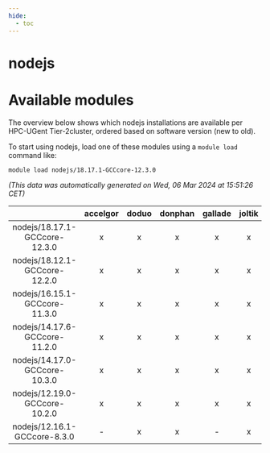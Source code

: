 ```yaml
---
hide:
  - toc
---
```


nodejs
======

# Available modules


The overview below shows which nodejs installations are available per HPC-UGent Tier-2cluster, ordered based on software version (new to old).

To start using nodejs, load one of these modules using a `module load` command like:

```shell
module load nodejs/18.17.1-GCCcore-12.3.0
```

*(This data was automatically generated on Wed, 06 Mar 2024 at 15:51:26 CET)*  

| |accelgor|doduo|donphan|gallade|joltik|skitty|
| :---: | :---: | :---: | :---: | :---: | :---: | :---: |
|nodejs/18.17.1-GCCcore-12.3.0|x|x|x|x|x|x|
|nodejs/18.12.1-GCCcore-12.2.0|x|x|x|x|x|x|
|nodejs/16.15.1-GCCcore-11.3.0|x|x|x|x|x|x|
|nodejs/14.17.6-GCCcore-11.2.0|x|x|x|x|x|x|
|nodejs/14.17.0-GCCcore-10.3.0|x|x|x|x|x|x|
|nodejs/12.19.0-GCCcore-10.2.0|x|x|x|x|x|x|
|nodejs/12.16.1-GCCcore-8.3.0|-|x|x|-|x|x|
